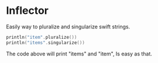 Inflector
=========

Easily way to pluralize and singularize swift strings.

```swift 
println("item".pluralize())
println("items".singularize())
```

The code above will print "items" and "item", Is easy as that.
